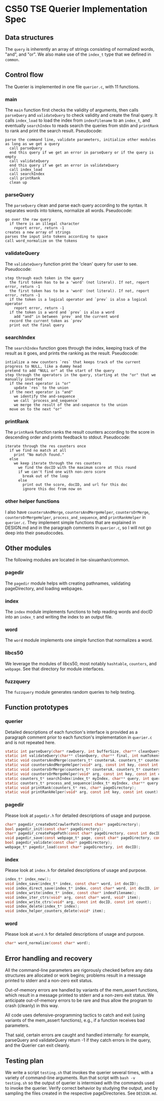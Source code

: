 # CS50 TSE Querier Implementation Spec
## Data structures
The `query` is inherently an array of strings consisting of normalized words, "and", and "or".
We also make use of the `index_t` type that we defined in `common`.

## Control flow
The Querier is implemented in one file `querier.c`, with 11 functions.

### main
The `main` function first checks the validity of arguments, then calls `parseQuery` and `validateQuery` to check validity and create the final query. It calls `index_load` to load the index from `indexFilename` to an `index_t`, and eventually `searchIndex` to reads search the queries from stdin and `printRank` to rank and print the search result. Pseudocode:

    parse the command line, validate parameters, initialize other modules
    as long as we get a query
      call parseQuery
      end this query if we get an error in parseQuery or if the query is empty
      call validateQuery
      end this query if we get an error in validateQuery
      call index_load
      call searchIndex
      call printRank
      clean up

### parseQuery
The `parseQuery` clean and parse each query according to the syntax. It separates words into tokens, normalize all words. Pseudocode:

    go over the raw query
      if there is an illegal character
        report error, return -1
    creates a new array of strings
    parses the input into tokens according to space
    call word_normalize on the tokens

### validateQuery
The `validateQuery` function print the 'clean' query for user to see. Pseudocode:

    step through each token in the query
      the first token has to be a 'word' (not literal). If not, report error, return -1
      the first token has to be a 'word' (not literal). If not, report error, return -1
      if the token is a logical operator and `prev` is also a logical operator
        report error, return -1
      if the token is a word and `prev` is also a word
        add "and" in between `prev` and the current word
      record the current token as `prev`
      print out the final query

### searchIndex
The `searchIndex` function goes through the index, keeping track of the result as it goes, and prints the ranking as the result. Pseudocode:

    intialize a new counters `res` that keeps track of the current progress to NULL, like a dummy head
    pretend to add "NULL or" at the start of the query
    step through the operators in the query, starting at the "or" that we manually inserted
      if the next operator is "or"
        update `res` to the union
      if the next operator is "and"
        we identify the and-sequence
        we call `process_and_sequence`
        we merge the result of the and-sequence to the union
      move on to the next "or"

### printRank
The `printRank` function ranks the result counters according to the score in descending order and prints feedback to stdout. Pseudocode:

    iterate through the res counters once
      if we find no match at all
        print "No match found."
      else
        we keep iterate through the res counters
          we find the docID with the maximum score at this round
          if we can't find one with non-zero score
            break out of the loop
          else
            print out the score, docID, and url for this doc
            ignore this doc from now on


### other helper functions
I also have `countersAndMerge`, `countersAndMergeHelper`, `countersOrMerge`, `countersOrMergeHelper`, `process_and_sequence`, and `printRankHelper` in `querier.c`. They implement simple functions that are explained in DESIGN.md and in the paragraph comments in `querier.c`, so I will not go deep into their pseudocodes.


## Other modules
The following modules are located in tse-sixuanhan/common.
### pagedir
The `pagedir` module helps with creating pathnames, validating pageDirectory, and loading webpages.

### index
The `index` module implements functions to help reading words and docID into an `index_t` and writing the index to an output file.

### word
The `word` module implements one simple function that normalizes a word.

### libcs50
We leverage the modules of libcs50, most notably `hashtable`, `counters`, and `webpage`. See that directory for module interfaces.

### fuzzquery
The `fuzzquery` module generates random queries to help testing.


## Function prototypes
### querier
Detailed descriptions of each function's interface is provided as a paragraph comment prior to each function's implementation in `querier.c` and is not repeated here.

``` C
static int parseQuery(char* rawQuery, int bufferSize, char** cleanQuery);
static int validateQuery(char** cleanQuery, char** final, int numTokens);
static void countersAndMerge(counters_t* countersA, counters_t* countersB);
static void countersAndMergeHelper(void* arg, const int key, const int count);
static void countersOrMerge(counters_t* countersA, counters_t* countersB);
static void countersOrMergeHelper(void* arg, const int key, const int count);
static counters_t* searchIndex(index_t* myIndex, char** query, int querySize);
static counters_t* process_and_sequence(index_t* myIndex, char** query, int start, int end);
static void printRank(counters_t* res, char* pageDirectory);
static void printRankHelper(void* arg, const int key, const int count);
```

### pagedir
Please look at `pagedir.h` for detailed descriptions of usage and purpose.
``` C
char* pagedir_createDotCrawlerPath(const char* pageDirectory);
bool pagedir_init(const char* pageDirectory);
char* pagedir_createPagePath(const char* pageDirectory, const int docID);
void pagedir_save(const webpage_t* page, const char* pageDirectory, const int docID);
bool pagedir_validate(const char* pageDirectory);
webpage_t* pagedir_load(const char* pageDirectory, int docID);
```

### index
Please look at `index.h` for detailed descriptions of usage and purpose.
``` C
index_t* index_new();
void index_save(index_t* index, const char* word, int docID);
void index_direct_save(index_t* index, const char* word, int docID, int count);
void index_write(index_t* index, const char* indexFilename);
void index_iter_ctrs(void* arg, const char* word, void* item);
void index_write_ctrs(void* arg, const int docID, const int count);
void index_delete(index_t* index);
void index_helper_counters_delete(void* item);
```

### word
Please look at `word.h` for detailed descriptions of usage and purpose.
``` C
char* word_normalize(const char* word);
```


## Error handling and recovery
All the command-line parameters are rigorously checked before any data structures are allocated or work begins; problems result in a message printed to stderr and a non-zero exit status.

Out-of-memory errors are handled by variants of the mem_assert functions, which result in a message printed to stderr and a non-zero exit status. We anticipate out-of-memory errors to be rare and thus allow the program to crash (cleanly) in this way.

All code uses defensive-programming tactics to catch and exit (using variants of the mem_assert functions), e.g., if a function receives bad parameters.

That said, certain errors are caught and handled internally: for example, parseQuery and validateQuery return -1 if they catch errors in the query, and the Querier can exit cleanly.

## Testing plan
We write a script `testing.sh` that invokes the querier several times, with a variety of command-line arguments. Run that script with `bash -v testing.sh` so the output of querier is intermixed with the commands used to invoke the querier. Verify correct behavior by studying the output, and by sampling the files created in the respective pageDirectories.
See `DESIGN.md`.